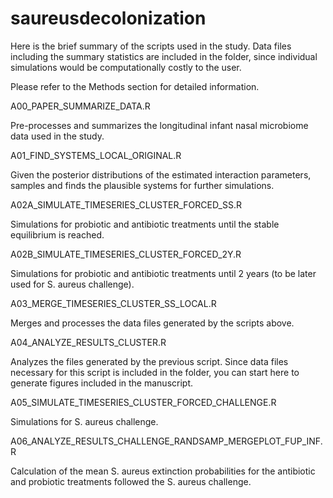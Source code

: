 # saureusdecolonization

Here is the brief summary of the scripts used in the study. Data files including the summary statistics are included in the folder, since individual simulations would be computationally costly to the user. 

Please refer to the Methods section for detailed information.

A00_PAPER_SUMMARIZE_DATA.R

Pre-processes and summarizes the longitudinal infant nasal microbiome data used in the study.

A01_FIND_SYSTEMS_LOCAL_ORIGINAL.R

Given the posterior distributions of the estimated interaction parameters, samples and finds the plausible systems for further simulations.

A02A_SIMULATE_TIMESERIES_CLUSTER_FORCED_SS.R

Simulations for probiotic and antibiotic treatments until the stable equilibrium is reached. 

A02B_SIMULATE_TIMESERIES_CLUSTER_FORCED_2Y.R

Simulations for probiotic and antibiotic treatments until 2 years (to be later used for S. aureus  challenge).

A03_MERGE_TIMESERIES_CLUSTER_SS_LOCAL.R

Merges and processes the data files generated by the scripts above.

A04_ANALYZE_RESULTS_CLUSTER.R

Analyzes the files generated by the previous script. Since data files necessary for this script is included in the folder, you can start here to generate figures included in the manuscript. 

A05_SIMULATE_TIMESERIES_CLUSTER_FORCED_CHALLENGE.R

Simulations for S. aureus challenge. 

A06_ANALYZE_RESULTS_CHALLENGE_RANDSAMP_MERGEPLOT_FUP_INF.R

Calculation of the mean S. aureus extinction probabilities for the antibiotic and probiotic treatments followed the S. aureus challenge.

